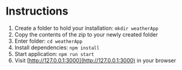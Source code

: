 # Instructions

1. Create a folder to hold your installation: ```mkdir weatherApp```
2. Copy the contents of the zip to your newly created folder
3. Enter folder: ```cd weatherApp```
4. Install dependencies: ```npm install```
5. Start application: ```npm run start```
6. Visit [http://127.0.0.1:3000](http://127.0.0.1:3000) in your browser
